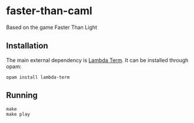 # faster-than-caml
Based on the game Faster Than Light

## Installation

The main external dependency is [Lambda Term](https://github.com/diml/lambda-term). 
It can be installed through opam:
```
opam install lambda-term
```

## Running

```
make 
make play
```
